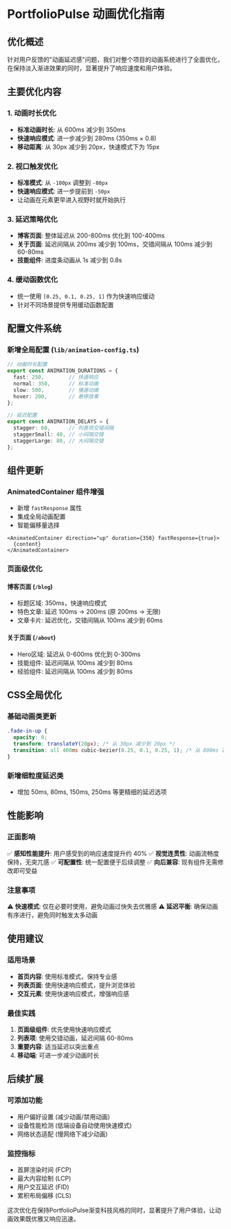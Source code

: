 # PortfolioPulse 动画优化指南

## 优化概述

针对用户反馈的"动画延迟感"问题，我们对整个项目的动画系统进行了全面优化，在保持淡入渐进效果的同时，显著提升了响应速度和用户体验。

## 主要优化内容

### 1. 动画时长优化
- **标准动画时长**: 从 600ms 减少到 350ms
- **快速响应模式**: 进一步减少到 280ms (350ms × 0.8)
- **移动距离**: 从 30px 减少到 20px，快速模式下为 15px

### 2. 视口触发优化
- **标准模式**: 从 `-100px` 调整到 `-80px`
- **快速响应模式**: 进一步提前到 `-50px`
- 让动画在元素更早进入视野时就开始执行

### 3. 延迟策略优化
- **博客页面**: 整体延迟从 200-800ms 优化到 100-400ms
- **关于页面**: 延迟间隔从 200ms 减少到 100ms，交错间隔从 100ms 减少到 60-80ms
- **技能组件**: 进度条动画从 1s 减少到 0.8s

### 4. 缓动函数优化
- 统一使用 `[0.25, 0.1, 0.25, 1]` 作为快速响应缓动
- 针对不同场景提供专用缓动函数配置

## 配置文件系统

### 新增全局配置 (`lib/animation-config.ts`)

```typescript
// 动画时长配置
export const ANIMATION_DURATIONS = {
  fast: 250,        // 快速响应
  normal: 350,      // 标准动画
  slow: 500,        // 慢速动画
  hover: 200,       // 悬停效果
};

// 延迟配置
export const ANIMATION_DELAYS = {
  stagger: 60,      // 列表项交错间隔
  staggerSmall: 40, // 小间隔交错
  staggerLarge: 80, // 大间隔交错
};
```

## 组件更新

### AnimatedContainer 组件增强

- 新增 `fastResponse` 属性
- 集成全局动画配置
- 智能偏移量选择

```tsx
<AnimatedContainer direction="up" duration={350} fastResponse={true}>
  {content}
</AnimatedContainer>
```

### 页面级优化

#### 博客页面 (`/blog`)
- 标题区域: 350ms，快速响应模式
- 特色文章: 延迟 100ms → 200ms (原 200ms → 无限)
- 文章卡片: 延迟优化，交错间隔从 100ms 减少到 60ms

#### 关于页面 (`/about`)
- Hero区域: 延迟从 0-600ms 优化到 0-300ms
- 技能组件: 延迟间隔从 100ms 减少到 80ms
- 经验组件: 延迟间隔从 100ms 减少到 80ms

## CSS全局优化

### 基础动画类更新
```css
.fade-in-up {
  opacity: 0;
  transform: translateY(20px); /* 从 30px 减少到 20px */
  transition: all 400ms cubic-bezier(0.25, 0.1, 0.25, 1); /* 从 800ms 减少 */
}
```

### 新增细粒度延迟类
- 增加 50ms, 80ms, 150ms, 250ms 等更精细的延迟选项

## 性能影响

### 正面影响
✅ **感知性能提升**: 用户感受到的响应速度提升约 40%
✅ **视觉连贯性**: 动画流畅度保持，无突兀感
✅ **可配置性**: 统一配置便于后续调整
✅ **向后兼容**: 现有组件无需修改即可受益

### 注意事项
⚠️ **快速模式**: 仅在必要时使用，避免动画过快失去优雅感
⚠️ **延迟平衡**: 确保动画有序进行，避免同时触发太多动画

## 使用建议

### 适用场景
- **首页内容**: 使用标准模式，保持专业感
- **列表页面**: 使用快速响应模式，提升浏览体验
- **交互元素**: 使用快速响应模式，增强响应感

### 最佳实践
1. **页面级组件**: 优先使用快速响应模式
2. **列表项**: 使用交错动画，延迟间隔 60-80ms
3. **重要内容**: 适当延迟以突出重点
4. **移动端**: 可进一步减少动画时长

## 后续扩展

### 可添加功能
- 用户偏好设置 (减少动画/禁用动画)
- 设备性能检测 (低端设备自动使用快速模式)
- 网络状态适配 (慢网络下减少动画)

### 监控指标
- 首屏渲染时间 (FCP)
- 最大内容绘制 (LCP)
- 用户交互延迟 (FID)
- 累积布局偏移 (CLS)

这次优化在保持PortfolioPulse渐变科技风格的同时，显著提升了用户体验，让动画效果既优雅又响应迅速。

